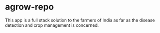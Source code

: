 # agrow-repo
This app is a full stack solution to the farmers of India as far as the disease detection and crop management is concerned.
